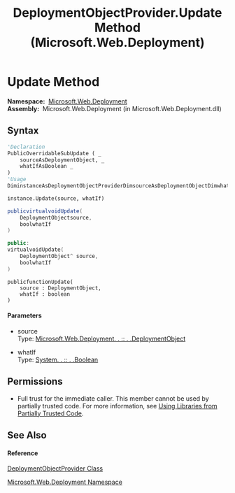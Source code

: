 ﻿---
title: DeploymentObjectProvider.Update Method  (Microsoft.Web.Deployment)
TOCTitle: Update Method
ms:assetid: M:Microsoft.Web.Deployment.DeploymentObjectProvider.Update(Microsoft.Web.Deployment.DeploymentObject,System.Boolean)
ms:mtpsurl: https://msdn.microsoft.com/en-us/library/microsoft.web.deployment.deploymentobjectprovider.update(v=VS.90)
ms:contentKeyID: 20208902
ms.date: 05/02/2012
mtps_version: v=VS.90
f1_keywords:
- Microsoft.Web.Deployment.DeploymentObjectProvider.Update
dev_langs:
- CSharp
- JScript
- VB
- c++
api_location:
- Microsoft.Web.Deployment.dll
api_name:
- Microsoft.Web.Deployment.DeploymentObjectProvider.Update
api_type:
- Managed
topic_type:
- apiref
- kbSyntax
product_family_name: VS
ROBOTS: INDEX,FOLLOW
---

# Update Method

**Namespace:**  [Microsoft.Web.Deployment](microsoft-web-deployment-namespace.md)  
**Assembly:**  Microsoft.Web.Deployment (in Microsoft.Web.Deployment.dll)

## Syntax

``` vb
'Declaration
PublicOverridableSubUpdate ( _
    sourceAsDeploymentObject, _
    whatIfAsBoolean _
)
'Usage
DiminstanceAsDeploymentObjectProviderDimsourceAsDeploymentObjectDimwhatIfAsBoolean

instance.Update(source, whatIf)
```

``` csharp
publicvirtualvoidUpdate(
    DeploymentObjectsource,
    boolwhatIf
)
```

``` c++
public:
virtualvoidUpdate(
    DeploymentObject^ source, 
    boolwhatIf
)
```

``` jscript
publicfunctionUpdate(
    source : DeploymentObject, 
    whatIf : boolean
)
```

#### Parameters

  - source  
    Type: [Microsoft.Web.Deployment. . :: . .DeploymentObject](deploymentobject-class-microsoft-web-deployment.md)  

<!-- end list -->

  - whatIf  
    Type: [System. . :: . .Boolean](https://msdn.microsoft.com/en-us/library/a28wyd50\(v=vs.90\))  

## Permissions

  - Full trust for the immediate caller. This member cannot be used by partially trusted code. For more information, see [Using Libraries from Partially Trusted Code](https://msdn.microsoft.com/en-us/library/8skskf63\(v=vs.90\)).

## See Also

#### Reference

[DeploymentObjectProvider Class](deploymentobjectprovider-class-microsoft-web-deployment.md)

[Microsoft.Web.Deployment Namespace](microsoft-web-deployment-namespace.md)

